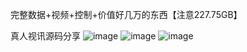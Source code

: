 完整数据+视频+控制+价值好几万的东西【注意227.75GB】

真人视讯源码分享
![image](https://github.com/DOUBLE-Baller/bjl/blob/master/1553829937481740.jpg?raw=true)
![image](https://github.com/DOUBLE-Baller/bjl/blob/master/1553829933188048.jpg?raw=true)
![image](https://github.com/DOUBLE-Baller/bjl/blob/master/1553829944461731.jpg?raw=true)
